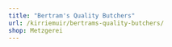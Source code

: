```yaml
---
title: "Bertram's Quality Butchers"
url: /kirriemuir/bertrams-quality-butchers/
shop: Metzgerei
---
```

